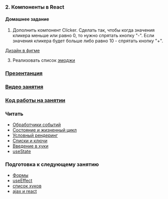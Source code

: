 ### 2. Компоненты в React

#### Домашнее задание

1. Дополнить компонент Clicker. Сделать так, чтобы когда значения кликера меньше или равно 0, то нужно спрятать кнопку "-". Если значения кликера будет больше либо равно 10 - спрятать кнопку "+".
<!-- 2. Выполнить задания 1 и 2 [тут](https://drive.google.com/file/d/1Mf998ogSXx7i2ZdIM4fy4kS2aIZClWnm/view?usp=sharing). Можно реализовать так как на картинке, а можно воспользоваться дизайном ниже
   Дизайн карточки
   ![](./postCard.png)
   Дизайн списка
   ![](./postsList.png) -->

[Дизайн в фигме](https://www.figma.com/file/L1frstXoVGaaxpLqGUGofF/Blog?node-id=0%3A1)

3. Реализовать список [эмоджи](https://github.com/dromanchuck/js-lectures/blob/master/react/emoji.md)

### [Презентанция](https://drive.google.com/file/d/1_e9dhecqfdW-tVrsYsawQNtl06ON7QXI/view?usp=sharing)

### [Видео занятия](https://drive.google.com/drive/folders/186pr9FkI3kMKPtDB5EYuMxCdVaMmSpDw?usp=sharing)

### [Код работы на занятии](../classWork)

### Читать

- [Обработчики событий](https://ru.reactjs.org/docs/handling-events.html)
- [Состояние и жизненный цикл](https://ru.reactjs.org/docs/state-and-lifecycle.html)
- [Условный рендеринг](https://ru.reactjs.org/docs/conditional-rendering.html)
- [Списки и ключи](https://ru.reactjs.org/docs/lists-and-keys.html)
- [Введение в хуки](https://ru.reactjs.org/docs/hooks-intro.html)
- [useState](https://ru.reactjs.org/docs/hooks-state.html)

### Подготовка к следующему занятию

- [Формы](https://ru.reactjs.org/docs/forms.html)
- [useEffect](https://ru.reactjs.org/docs/hooks-effect.html)
- [список хуков](https://ru.reactjs.org/docs/hooks-reference.html)
- [ajax и react](https://ru.reactjs.org/docs/faq-ajax.html)
